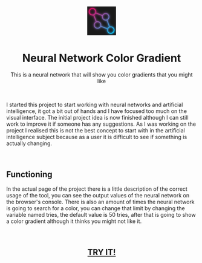 <h3 align="center"><img src='https://raw.githubusercontent.com/JayexDesigns/neural-network-color/main/img/favicon.png' width='15%'></h3>
<h1 align="center">Neural Network Color Gradient</h1>
<p align="center">This is a neural network that will show you color gradients that you might like</p>
<br/>
<p>I started this project to start working with neural networks and artificial intelligence, it got a bit out of hands and I have focused too much on the visual interface. The initial project idea is now finished although I can still work to improve it if someone has any suggestions. As I was working on the project I realised this is not the best concept to start with in the artificial intelligence subject because as a user it is difficult to see if something is actually changing.</p>
<br/>
<h2>Functioning</h2>
<p>In the actual page of the project there is a little description of the correct usage of the tool, you can see the output values of the neural network on the browser's console. There is also an amount of times the neural network is going to search for a color, you can change that limit by changing the variable named tries, the default value is 50 tries, after that is going to show a color gradient although it thinks you might not like it.</p>
<br/>
<h2 align="center"><a href="https://jayexdesigns.github.io/neural-network-color">TRY IT!</a></h2>

